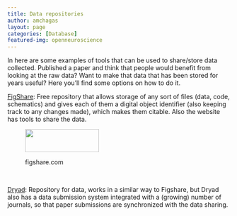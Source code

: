```yaml
---
title: Data repositories
author: amchagas
layout: page
categories: [Database]
featured-img: openneuroscience
---
```

In here are some examples of tools that can be used to share/store data collected. Published a paper and think that people would benefit from looking at the raw data? Want to make that data that has been stored for years useful? Here you&#8217;ll find some options on how to do it.

[FigShare](http://figshare.com/about): Free repository that allows storage of any sort of files (data, code, schematics) and gives each of them a digital object identifier (also keeping track to any changes made), which makes them citable. Also the website has tools to share the data.<figure id="attachment_1270" style="width: 167px" class="wp-caption aligncenter">

<img class="wp-image-1270 size-full" src="https://i1.wp.com/openeuroscience.com/wp-content/uploads/2014/07/full-logo.png?resize=167%2C52" width="167" height="52" data-recalc-dims="1" /><figcaption class="wp-caption-text">figshare.com</figcaption></figure>

&nbsp;

[Dryad](http://datadryad.org/): Repository for data, works in a similar way to Figshare, but Dryad also has a data submission system integrated with a (growing) number of journals, so that paper submissions are synchronized with the data sharing.

&nbsp;

&nbsp;
